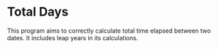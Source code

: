 # Total Days

This program aims to correctly calculate total time elapsed between two dates. It includes leap years in its calculations.